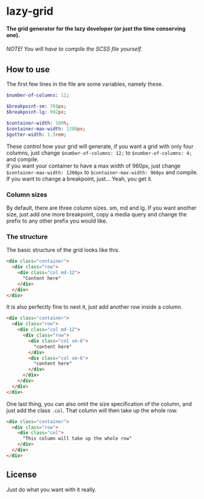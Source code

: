# lazy-grid
#### The grid generator for the lazy developer (or just the time conserving one).
###### NOTE! You will have to compile the SCSS file yourself.
## How to use
The first few lines in the file are some variables, namely these.  
```sass  
$number-of-columns: 12;  

$breakpoint-sm: 768px;  
$breakpoint-lg: 992px;  

$container-width: 100%;  
$container-max-width: 1200px;  
$gutter-width: 1.5rem;  
```
These control how your grid will generate, if you want a grid with only four columns, just change `$number-of-columns: 12;` to `$number-of-columns: 4;` and compile.  
If you want your container to have a max width of 960px, just change `$container-max-width: 1200px` to `$container-max-width: 960px` and compile.  
If you want to change a breakpoint, just... Yeah, you get it.  

### Column sizes  
  By default, there are three column sizes. sm, md and lg. If you want another size, just add one more breakpoint, copy a media query and change the prefix to any other prefix you would like.

### The structure
The basic structure of the grid looks like this.
```html
<div class="container">
  <div class="row">
    <div class="col md-12">
      "Content here"
    </div>
  </div>
</div>
```

It is also perfectly fine to nest it, just add another row inside a column.
```html
<div class="container">
  <div class="row">
    <div class="col md-12">
      <div class="row">
        <div class="col sm-6">
          "content here"
        </div>
        <div class="col sm-6">
          "content here"
        </div>
      </div>
    </div>
  </div>
</div>
```

One last thing, you can also omit the size specification of the column, and just add the class `.col`. That column will then take up the whole row.
```html
<div class="container">
  <div class="row">
    <div class="col">
      "This column will take up the whole row"
    </div>
  </div>
</div>
```

## License
Just do what you want with it really.
